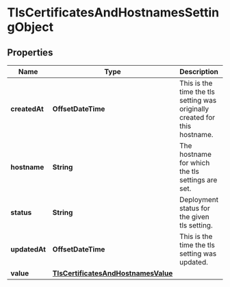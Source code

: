 

# TlsCertificatesAndHostnamesSettingObject


## Properties

| Name | Type | Description | Notes |
|------------ | ------------- | ------------- | -------------|
|**createdAt** | **OffsetDateTime** | This is the time the tls setting was originally created for this hostname. |  [optional] |
|**hostname** | **String** | The hostname for which the tls settings are set. |  [optional] |
|**status** | **String** | Deployment status for the given tls setting. |  [optional] |
|**updatedAt** | **OffsetDateTime** | This is the time the tls setting was updated. |  [optional] |
|**value** | [**TlsCertificatesAndHostnamesValue**](TlsCertificatesAndHostnamesValue.md) |  |  [optional] |



